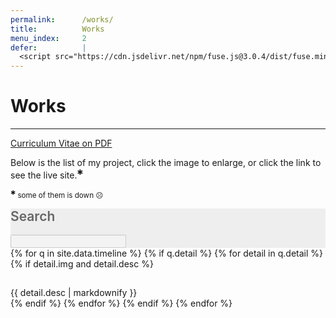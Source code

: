 ```yaml
---
permalink:      /works/
title:          Works
menu_index:     2
defer:          |
  <script src="https://cdn.jsdelivr.net/npm/fuse.js@3.0.4/dist/fuse.min.js" async="" defer=""></script>
---
```

# Works[](# "Find$ main$ blue align-center")

---

[Curriculum Vitae on PDF](https://gunawan.wijaya.cc/assets/docs/gunawan.wijaya.pdf)

Below is the list of my project, click the image to enlarge, or click the link to see the live site.<sup>✱</sup>

<small><sup>✱</sup> some of them is down ☹</small>

<div class="card" style="background: #eee; border-color: #ccc;">
  <h2 style="font-weight: 600; margin-top: 0; color: #666;">Search</h2>
  <input id="omnibox" type="search" disabled="disabled"/>
</div>

<div class="work-list align-left clearfix"><div class="flex">
{% for q in site.data.timeline %} {% if q.detail %}
{% for detail in q.detail %} {% if detail.img and detail.desc %}
<div class="col-sm-1 col-md-1-2" data-uri="{{ detail.uri }}">
  <p> <span class="ratio ratio-16-9 {{ detail.live }}"> <a href="{{ detail.uri }}" title="Link$ Image Modal$ {{ detail.title }}">
  <img class="lazyload" data-src="{{ detail.img }}" src="data:image/gif;base64,R0lGODlhAQABAIAAAAAAAP///yH5BAEAAAAALAAAAAABAAEAAAIBRAA7">
  </a> </span> </p>
  <div> {{ detail.desc | markdownify }} </div>
</div>
{% endif %} {% endfor %}
{% endif %} {% endfor %}
</div></div>
<script>
afterLib.push(function(){
  var dataUri = all('[data-uri]'), i = dataUri.length;
  while (i--) {
    dataUri[i].id = 'item-'+md5(dataUri[i].dataset.uri);
    dataUri[i].removeAttribute('data-uri');
  }
  fetch('https://gunawan.wijaya.cc/api/timeline.json')
  .then(function(e){return(e.text()||e);})
  .then(function(e){
    var list = (JSON.parse(e));
    var detail = [];
    list.map(function(list){ if (list.detail) {
      list.detail.map(function(e){ if (e.img) { detail.push(e); } });
    } });

    var options = {
      shouldSort: true,
      /*
      findAllMatches: true,
      includeScore: true,
      includeMatches: true,
      */
      threshold: 0.2,
      location: 0,
      distance: 4000,
      maxPatternLength: 32,
      minMatchCharLength: 1,
      keys: [
        { weight: 0.7, name: 'title' },
        { weight: 0.6, name: 'desc' },
        { weight: 0.5, name: 'uri' },
        { weight: 0.4, name: 'live' },
      ]
    };

    var ob = document.getElementById('omnibox');
    ob.removeAttribute('disabled');
    on(ob, 'input propertychange change', function(e) {
      if (this.value.length) {
        var res = (new Fuse(detail, options).search(this.value)), i = res.length;
        addClass(all('.work-list [id]'),'hide');
        while (i--) {
          /*removeClass(one('#card-'+md5(res[i].item.date)),'hide');*/
          removeClass(one('#item-'+md5(res[i].uri)),'hide');
        }
      } else {
        removeClass(all('.work-list [id]'),'hide');
      }
    }); /* omnibox changed */
  });
});
</script>
---

